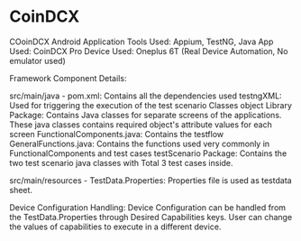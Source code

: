 # CoinDCX
COoinDCX Android Application
Tools Used: Appium, TestNG, Java
App Used: CoinDCX Pro
Device Used: Oneplus 6T (Real Device Automation, No emulator used)


Framework Component Details: 

src/main/java - 
pom.xml: Contains all the dependencies used
testngXML: Used for triggering the execution of the test scenario Classes
object Library Package: Contains Java classes for separate screens of the applications. These java classes contains required object's attribute values for each screen
FunctionalComponents.java: Contains the testflow
GeneralFunctions.java: Contains the functions used very commonly in FunctionalComponents and test cases
testScenario Package: Contains the two test scenario java classes with Total 3 test cases inside.

src/main/resources - 
TestData.Properties: Properties file is used as testdata sheet.

Device Configuration Handling: Device Configuration can be handled from the TestData.Properties through Desired Capabilities keys. User can change the values of capabilities to execute in a different device. 
